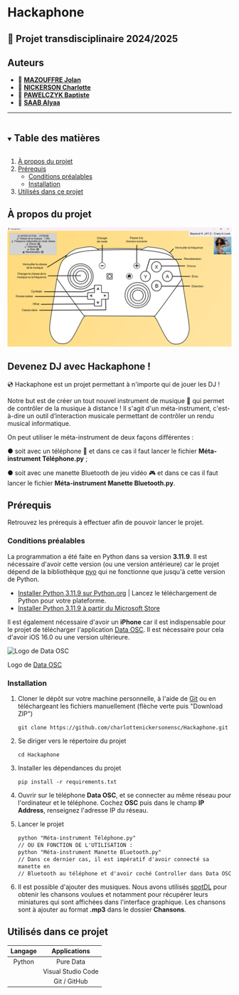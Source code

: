 # Hackaphone
## 📎 Projet transdisciplinaire 2024/2025

## Auteurs

* 👤 [**MAZOUFFRE Jolan**](https://github.com/)
* 👤 [**NICKERSON Charlotte**](https://github.com/charlottenickersonensc)
* 👤 [**PAWELCZYK Baptiste**](https://github.com/baptiste5403)
* 👤 [**SAAB Alyaa**](https://github.com/alyaa203)

***

<details open="open">
  <summary><h2 style="display: inline-block">Table des matières</h2></summary>
  <ol>
    <li>
      <a href="#à-propos-du-projet">À propos du projet</a>
    </li>
    <li>
      <a href="#prérequis">Prérequis</a>
      <ul>
        <li><a href="#conditions-préalables">Conditions préalables</a></li>
        <li><a href="#installation">Installation</a></li>
      </ul>
    </li>
    <li>
      <a href="#utilisés-dans-ce-projet">Utilisés dans ce projet</a>
    </li>
  </ol>
</details>

<h2 id="à-propos-du-projet">À propos du projet</h2>

<img src="hackaphone.png" alt="Interface graphique du méta-instrument avec une manette Bluetooth" />

## Devenez DJ avec Hackaphone !

💿 Hackaphone est un projet permettant à n'importe qui de jouer les DJ !

Notre but est de créer un tout nouvel instrument de musique 🎵 qui permet de contrôler de la musique à distance ! Il s'agit d'un méta-instrument, c'est-à-dire un outil d’interaction musicale permettant de contrôler un rendu musical informatique.

On peut utiliser le méta-instrument de deux façons différentes :

● soit avec un téléphone 📱 et dans ce cas il faut lancer le fichier **Méta-instrument Téléphone.py** ;

● soit avec une manette Bluetooth de jeu vidéo 🎮 et dans ce cas il faut lancer le fichier **Méta-instrument Manette Bluetooth.py**.

<h2 id="prérequis">Prérequis</h2>

Retrouvez les prérequis à effectuer afin de pouvoir lancer le projet.

<h3 id="conditions-préalables">Conditions préalables</h3>

La programmation a été faite en Python dans sa version **3.11.9**. Il est nécessaire d'avoir cette version (ou une version antérieure) car le projet dépend de la bibliothèque [pyo](https://pypi.org/project/pyo/) qui ne fonctionne que jusqu'à cette version de Python.

* [Installer Python 3.11.9 sur Python.org](https://www.python.org/downloads/release/python-3119/) | Lancez le téléchargement de Python pour votre plateforme.
* [Installer Python 3.11.9 à partir du Microsoft Store](https://apps.microsoft.com/detail/9nrwmjp3717k)

Il est également nécessaire d'avoir un **iPhone** car il est indispensable pour le projet de télécharger l'application [Data OSC](https://apps.apple.com/fr/app/data-osc/id6447833736). Il est nécessaire pour cela d'avoir iOS 16.0 ou une version ultérieure.

<img src="https://is1-ssl.mzstatic.com/image/thumb/Purple221/v4/8a/51/3f/8a513faa-9dfb-3d3a-78db-9f2bed4dcfad/AppIcon-0-0-85-220-0-5-0-2x-sRGB.png/246x0w.webp" alt="Logo de Data OSC" width=150px/>

Logo de [Data OSC](https://apps.apple.com/fr/app/data-osc/id6447833736)

<h3 id="installation">Installation</h3>

1. Cloner le dépôt sur votre machine personnelle, à l'aide de [Git](https://git-scm.com/downloads) ou en téléchargeant les fichiers manuellement (flèche verte puis "Download ZIP")
   ```
   git clone https://github.com/charlottenickersonensc/Hackaphone.git
   ```

2. Se diriger vers le répertoire du projet
   ```
   cd Hackaphone
   ```

3. Installer les dépendances du projet
   ```
   pip install -r requirements.txt
   ```

4. Ouvrir sur le téléphone **Data OSC**, et se connecter au même réseau pour l'ordinateur et le téléphone. Cochez **OSC** puis dans le champ **IP Address**, renseignez l'adresse IP du réseau.

5. Lancer le projet
   ```
   python "Méta-instrument Téléphone.py"
   // OU EN FONCTION DE L'UTILISATION :
   python "Méta-instrument Manette Bluetooth.py"
   // Dans ce dernier cas, il est impératif d'avoir connecté sa manette en
   // Bluetooth au téléphone et d'avoir coché Controller dans Data OSC
   ```

6. Il est possible d'ajouter des musiques. Nous avons utilisés [spotDL](https://github.com/spotDL/spotify-downloader) pour obtenir les chansons voulues et notamment pour récupérer leurs miniatures qui sont affichées dans l'interface graphique. Les chansons sont à ajouter au format **.mp3** dans le dossier **Chansons**.

<h2 id="utilisés-dans-ce-projet">Utilisés dans ce projet</h2>

| Langage         | Applications       |
| :-------------: | :--------------:   |
| Python          | Pure Data          |
|                 | Visual Studio Code |
|                 | Git / GitHub       |